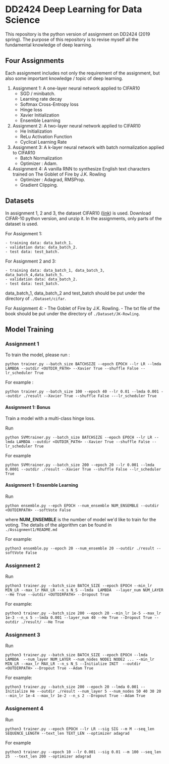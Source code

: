 # DD2424 Deep Learning for Data Science 

This repository is the python version of assignment on DD2424 (2019 spring). The purpose of this repository is to revise myself all the fundamental knowledge of deep learning. 


## Four Assignments
Each assignment includes not only the requirement of the assignment, but also some important knowledge / topic of deep learning.
1. Assignment 1: A one-layer neural network applied to CIFAR10
    - SGD / minibatch.
    - Learning rate decay
    - Softmax Cross-Entropy loss
    - Hinge loss 
    - Xavier Initialization
    - Ensemble Learning
2. Assignment 2: A two-layer neural network applied to CIFAR10
    - He Initialization
    - ReLu Activation Function
    - Cyclical Learning Rate 
3. Assignment 3: A k-layer neural network with batch normalization 
applied to CIFAR10
    - Batch Normalization
    - Optimizer : Adam.
4. Assignment 4: A vanilla RNN to synthesize English text characters trained on The Goblet of Fire by J.K. Rowling
    - Optimizer : Adagrad, RMSProp.
    - Gradient Clipping.

## Datasets

In assignment 1, 2 and 3, the dataset CIFAR10 ([link](https://www.cs.toronto.edu/~kriz/cifar.html))  is used. Download CIFAR-10 python version, and unzip it. In the assignments, only parts of the dataset is used.

For Assignment 1:

    - training data: data_batch_1.
    - validation data: data_batch_2.
    - test data: test_batch.

For Assignment 2 and 3:

    - training data: data_batch_1, data_batch_3, data_batch_4,data_batch_5.
    - validation data: data_batch_2.
    - test data: test_batch.
data_batch_1, data_batch_2 and test_batch should be put under the directory of ```./Dataset/cifar```.

For Assignment 4:
    - The Goblet of Fire by J.K. Rowling.
    - The txt file of the book should be put under the directory of ```./Dataset/JK-Rowling```.

## Model Training

### Assignment 1 

To train the model, please run :

```
python trainer.py --batch_size BATCHSIZE --epoch EPOCH --lr LR --lmda LAMBDA --outdir <OUTDIR_PATH> --Xavier True --shuffle False --lr_scheduler True
```

For example :

```
python trainer.py --batch_size 100 --epoch 40 --lr 0.01 --lmda 0.001 --outdir ./result --Xavier True --shuffle False ---lr_scheduler True
```

#### Assignment 1: Bonus

Train a model with a multi-class hinge loss.

Run 

```
python SVMtrainer.py --batch_size BATCHSIZE --epoch EPOCH --lr LR --lmda LAMBDA --outdir <OUTDIR_PATH> --Xavier True --shuffle False --lr_scheduler True
```

For example 

```
python SVMtrainer.py --batch_size 200 --epoch 20 --lr 0.001 --lmda 0.0001 --outdir ./result --Xavier True --shuffle False --lr_scheduler True
```
#### Assignment 1: Ensemble Learning

Run

```
python ensemble.py --epch EPOCH --num_ensemble NUM_ENSEMBLE --outdir <OUTDIRPATH> --softVote False 
```

where **NUM_ENSEMBLE** is the number of model we'd like to train for the voting. The details of the algorithm can be found in ```./Assignment1/README.md```

For example:

```
python3 ensemble.py --epoch 20 --num_ensemble 20 --outdir ./result --softVote False 

```
### Assignment 2

Run 
```
python3 trainer.py --batch_size BATCH_SIZE --epoch EPOCH --min_lr MIN_LR --max_lr MAX_LR --n_s N_S --lmda  LAMBDA  --layer_num NUM_LAYER --He True --outdir <OUTDIRPATH> --Dropout True
```

For example:

```
python3 trainer.py --batch_size 200 --epoch 20 --min_lr 1e-5 --max_lr 1e-3 --n_s 5 --lmda 0.001 --layer_num 40 --He True --Dropout True --outdir ./result/ --He True
```

### Assignment 3 

Run 
```
python3 trainer.py --batch_size BATCH_SIZE --epoch EPOCH --lmda  LAMBDA  --num_layer NUM_LAYER --num_nodes NODE1 NODE2 ... --min_lr MIN_LR --max_lr MAX_LR --n_s N_S --Initialize INIT  --outdir <OUTDIRPATH> --Dropout True --Adam True
```

For example:

```
python3 trainer.py --batch_size 200 --epoch 20 --lmda 0.001 --Initialize He --outdir ./result --num_layer 5 --num_nodes 50 40 30 20  --min_lr 1e-4 --max_lr 1e-2 --n_s 2 --Dropout True --Adam True
```

### Assignement 4

Run 

```
python3 trainer.py --epoch EPOCH --lr LR --sig SIG --m M --seq_len SEQUENCE_LENGTH --text_len TEXT_LEN --optimizer adagrad
```

For example 

```
python3 trainer.py --epoch 10 --lr 0.001 --sig 0.01 --m 100 --seq_len 25  --text_len 200 --optimizer adagrad
```
